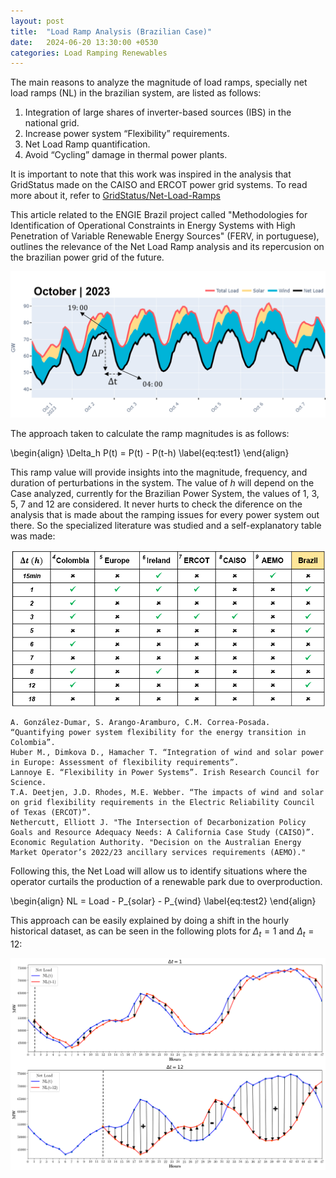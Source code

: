 ```yaml
---
layout: post
title:  "Load Ramp Analysis (Brazilian Case)"
date:   2024-06-20 13:30:00 +0530
categories: Load Ramping Renewables
---
```


The main reasons to analyze the magnitude of load ramps, specially net load ramps (NL) in the brazilian system, are listed as follows:

<ol>
    <li>Integration of large shares of inverter-based sources (IBS) in the national grid.</li>
    <li>Increase power system “Flexibility” requirements.</li>
    <li>Net Load Ramp quantification.</li>
    <li>Avoid “Cycling” damage in thermal power plants.</li>
</ol>

It is important to note that this work was inspired in the analysis that GridStatus made on the CAISO and ERCOT power grid systems.
To read more about it, refer to <a href="https://blog.gridstatus.io/net-load-ramps/" target="_blank">GridStatus/Net-Load-Ramps</a>

This article related to the ENGIE Brazil project called "Methodologies for Identification of Operational Constraints in Energy Systems with High
Penetration of Variable Renewable Energy Sources" (FERV, in portuguese), outlines the relevance of the Net Load Ramp analysis and its repercusion 
on the brazilian power grid of the future.

<center><img src="/assets/post2/load_evolve_2.png"></center>

The approach taken to calculate the ramp magnitudes is as follows:

\begin{align}
	\Delta_h P(t) = P(t) - P(t-h) \label{eq:test1}
\end{align}

This ramp value will provide insights into the magnitude, frequency, and duration of perturbations in the system.
The value of $h$ will depend on the Case analyzed, currently for the Brazilian Power System, the values of $1$, $3$, $5$, $7$ and $12$ are considered.
It never hurts to check the diference on the analysis that is made about the ramping issues for every power system out there. So the specialized literature 
was studied and a self-explanatory table was made:

<center><img src="/assets/post2/ramp_table.png"></center>

    A. González-Dumar, S. Arango-Aramburo, C.M. Correa-Posada. “Quantifying power system flexibility for the energy transition in Colombia”. 
    Huber M., Dimkova D., Hamacher T. “Integration of wind and solar power in Europe: Assessment of flexibility requirements”. 
    Lannoye E. “Flexibility in Power Systems”. Irish Research Council for Science. 
    T.A. Deetjen, J.D. Rhodes, M.E. Webber. “The impacts of wind and solar on grid flexibility requirements in the Electric Reliability Council of Texas (ERCOT)”. 
    Nethercutt, Elliott J. "The Intersection of Decarbonization Policy Goals and Resource Adequacy Needs: A California Case Study (CAISO)”.
    Economic Regulation Authority. "Decision on the Australian Energy Market Operator’s 2022/23 ancillary services requirements (AEMO)."  


Following this, the Net Load will allow us to identify situations where the operator curtails the production of a renewable park due to overproduction.

\begin{align}
	NL = Load - P_{solar} - P_{wind} \label{eq:test2}
\end{align}

This approach can be easily explained by doing a shift in the hourly historical dataset, as can be seen in the following plots for $\Delta_t = 1$ and $\Delta_t = 12$:

<center><img src="/assets/post2/ramptotal.png"></center>

